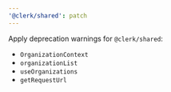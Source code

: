 ```yaml
---
'@clerk/shared': patch
---
```


Apply deprecation warnings for `@clerk/shared`:
- `OrganizationContext`
- `organizationList`
- `useOrganizations`
- `getRequestUrl`
